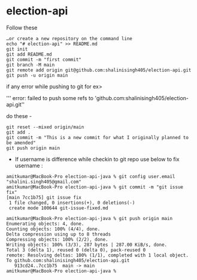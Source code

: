 # election-api

Follow these

```declarative
…or create a new repository on the command line
echo "# election-api" >> README.md
git init
git add README.md
git commit -m "first commit"
git branch -M main
git remote add origin git@github.com:shalinisingh405/election-api.git
git push -u origin main
```
if any error while pushing to git for ex>

''' error: failed to push some refs to 'github.com:shalinisingh405/election-api.git''

do these -
```declarative
git reset --mixed origin/main
git add .
git commit -m "This is a new commit for what I originally planned to be amended"
git push origin main
```

* If username is difference while checkin to git repo use below to fix username : 

```declarative
amitkumar@MacBook-Pro election-api-java % git config user.email "shalini.singh405@gmail.com"
amitkumar@MacBook-Pro election-api-java % git commit -m "git issue fix"
[main 7cc1b75] git issue fix
 1 file changed, 0 insertions(+), 0 deletions(-)
 create mode 100644 git-issue-fixed.md

amitkumar@MacBook-Pro election-api-java % git push origin main
Enumerating objects: 4, done.
Counting objects: 100% (4/4), done.
Delta compression using up to 8 threads
Compressing objects: 100% (2/2), done.
Writing objects: 100% (3/3), 287 bytes | 287.00 KiB/s, done.
Total 3 (delta 1), reused 0 (delta 0), pack-reused 0
remote: Resolving deltas: 100% (1/1), completed with 1 local object.
To github.com:shalinisingh405/election-api.git
   913cd24..7cc1b75  main -> main
amitkumar@MacBook-Pro election-api-java % 

```